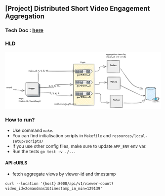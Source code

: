 ## [Project] Distributed Short Video Engagement Aggregation

### Tech Doc : [here](https://docs.google.com/document/d/1aVsR6AD03AT_RphhOUQOxIasR57CvPzBJ1xGpde5ILU/edit?usp=sharing)

### HLD

![](resources/misc/images/service_design.png)

### How to run?

- Use command `make`. 
- You can find initialisation scripts in `Makefile` and `resources/local-setup/scripts/`
- If you use other config files, make sure to update `APP_ENV` env var.
- Run the tests `go test -v ./...`

#### API cURLS
- fetch aggregate views by viewer-id and timestamp

```
curl --location '{host}:8000/api/v1/viewer-count?video_id=2omaodmas1&timestamp_in_min=129139'
```
